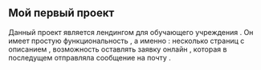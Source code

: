 ## Мой первый проект
Данный проект является лендингом для обучающего учреждения . 
Он имеет простую функциональность , а именно :  несколько страниц с описанием , возможность оставлять заявку онлайн , которая в последущем отправляла сообщение на почту . 
